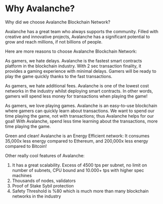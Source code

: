 # Why Avalanche?



Why did we choose Avalanche Blockchain Network?&#x20;

Avalanche has a great team who always supports the community. Filled with creative and innovative projects, Avalanche has a significant potential to grow and reach millions, if not billions of people.

Here are more reasons to choose Avalanche Blockchain Network:

As gamers, we hate delays. Avalanche is the fastest smart contracts platform in the blockchain industry. With 2 sec transaction finality, it provides a gaming experience with minimal delays. Gamers will be ready to play the game quickly thanks to the fast transactions.

As gamers, we hate additional fees. Avalanche is one of the lowest cost networks in the industry whilst deploying smart contracts. In other words, gamers will spend less money for transactions when playing the game!

As gamers, we love playing games. Avalanche is an easy-to-use blockchain where gamers can quickly learn about transactions. We want to spend our time playing the game, not with transactions; thus Avalanche helps for our goal! With Avalanche, spend less time learning about the transactions, more time playing the game.

Green and clean! Avalanche is an Energy Efficient network: It consumes 35,000x less energy compared to Ethereum, and 200,000x less energy compared to Bitcoin!

Other really cool features of Avalanche:&#x20;

1. It has a great scalability. Excess of 4500 tps per subnet, no limit on number of subnets, CPU bound and 10.000+ tps with higher spec machines&#x20;
2. Thousands of nodes, validators&#x20;
3. Proof of Stake Sybil protection&#x20;
4. Safety Threshold is %80 which is much more than many blockchain networks in the industry
